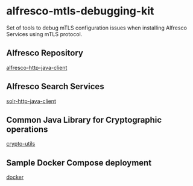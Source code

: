 # alfresco-mtls-debugging-kit

Set of tools to debug mTLS configuration issues when installing Alfresco Services using mTLS protocol.

## Alfresco Repository

[alfresco-http-java-client](alfresco-http-java-client)

## Alfresco Search Services

[solr-http-java-client](solr-http-java-client)

## Common Java Library for Cryptographic operations

[crypto-utils](crypto-utils)

## Sample Docker Compose deployment

[docker](docker)
